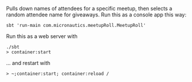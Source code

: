 Pulls down names of attendees for a specific meetup, then selects a random attendee name for giveaways.
Run this as a console app this way:

    sbt 'run-main com.micronautics.meetupRoll.MeetupRoll'

Run this as a web server with

    ./sbt
    > container:start

... and restart with

    > ~;container:start; container:reload /

